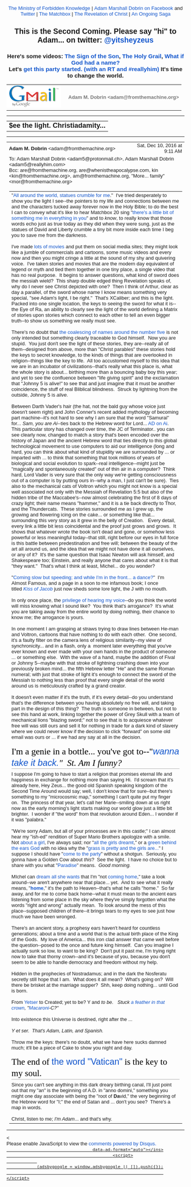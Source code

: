 <!DOCTYPE html PUBLIC "-//W3C//DTD HTML 4.01//EN" "https://www.w3.org/TR/html4/strict.dtd">
<!-- saved from url=(0151)https://mail.google.com/mail/u/6/?ui=2&ik=9767b07e66&view=pt&q=1482290419472-0.9797164227977364&search=query&msg=158e913758e4aec9&siml=158e913758e4aec9 -->
<html lang="en" data-inboxsdk-session-id="1482291048982-0.6162087550614164" data-inboxsdk-master-claimed="true" data-inboxsdk-active-app-ids="[{&quot;appId&quot;:&quot;sdk_wordzen_7bc143d54d&quot;}]" data-inboxsdk-app-logger-master-chosen="true" data-map-id="2ed6d5dcb9c44f4e" data-inboxsdk-last-event="1482291051157"><head data-inboxsdk-script-injected="true"><meta http-equiv="Content-Type" content="text/html; charset=UTF-8"><style type="text/css">
body,td,div,p,a,input {font-family: arial, sans-serif;}
</style><meta http-equiv="X-UA-Compatible" content="IE=edge"><title>Ministry of Forbidden Knowledge Mail - $ee the light. Christiadamity...</title><style type="text/css">
body, td {font-size:13px} a:link, a:active {color:#1155CC; text-decoration:none} a:hover {text-decoration:underline; cursor: pointer} a:visited{color:##6611CC} img{border:0px} pre { white-space: pre; white-space: -moz-pre-wrap; white-space: -o-pre-wrap; white-space: pre-wrap; word-wrap: break-word; max-width: 800px; overflow: auto;} .logo { left: -7px; position: relative; }
</style><style id="inboxsdk__shared_style">.inboxsdk__notransition {
  -webkit-transition: none !important;
  -moz-transition: none !important;
  -o-transition: none !important;
  -ms-transition: none !important;
  transition: none !important;
}

.inboxsdk__close_button {
  height: 24px;
  width: 24px;
  opacity: .7;
  position: relative;
  background: none;
  border: none;
  padding: 0;
  box-sizing: content-box;
  outline: none;
  cursor: pointer;
}
.inboxsdk__close_button:focus, .inboxsdk__close_button:hover {
  opacity: 1;
}
.inboxsdk__close_button:focus::before {
  background-color: rgba(0,0,0,.12);
}
.inboxsdk__close_button::before {
  border-radius: 50%;
  position: absolute;
  top: -4px;
  bottom: -4px;
  left: -4px;
  right: -4px;
  padding: 4px;
  content: ' ';
}
.inboxsdk__close_button::after {
  content: ' ';
  background: url(https://www.gstatic.com/images/icons/material/system/1x/close_black_24dp.png);
  position: absolute;
  height: 24px;
  width: 24px;
  top: 0;
  left: 0;
}

.aFDFHJEHFBGBEHFF {
  display: none;
}

/* drawer */

.inboxsdk__drawer_view_container {
  visibility: visible;
  direction: initial;
  position: fixed;
  height: 100vh;
  width: 100vw;
  bottom: 0;
  left: 0;
  z-index: 51;
  pointer-events: none;
}
.inboxsdk__drawer_view {
  position: absolute;
  pointer-events: auto;
  top: 0;
  bottom: 0;
  right: 0;
  width: 452px;
  font: normal normal normal normal 13px / normal "Helvetica Neue", Helvetica, Arial, sans-serif;
  display: -webkit-flex;
  display: flex;
  -webkit-flex-direction: column;
  flex-direction: column;
  background-color: #fff;
  outline: none;
  box-shadow: 0 0 8px rgba(0,0,0,.18), 0 8px 16px rgba(0,0,0,.36);
  -webkit-transform: translateX(100%);
  transform: translateX(100%);
  transition: transform 150ms cubic-bezier(.4,0,.2,1);
}

.inboxsdk__drawer_view.inboxsdk__active {
  -webkit-transform: none;
  transform: none;
}
.inboxsdk__drawer_title_bar {
  background-color: #f5f5f5;
  border-bottom: 1px solid #e0e0e0;
  padding: 16px 20px;
  white-space: nowrap;
  display: -webkit-flex;
  display: flex;
  flex: 0 0 auto;
  -webkit-flex: 0 0 auto;
}
.inboxsdk__drawer_title_bar .inboxsdk__close_button {
  margin-right: 20px;
  -webkit-flex-shrink: 0;
  flex-shrink: 0;
}
.inboxsdk__drawer_title {
  overflow: hidden;
  text-overflow: ellipsis;
  white-space: nowrap;
  font: normal normal normal normal 20px / 24px "Helvetica Neue", Helvetica, Arial, sans-serif;
}

/* backdrop */

.inboxsdk__inbox_backdrop {
  visibility: visible;
  position: fixed;
  height: 100vh;
  width: 100vw;
  bottom: 0;
  left: 0;
  z-index: 50;
  background-color: transparent;
  transition: background-color 150ms cubic-bezier(0.4, 0, 1, 1);
}
.inboxsdk__inbox_backdrop.inboxsdk__active {
  background-color: rgba(10,10,10,.6);
  transition: background-color 70ms cubic-bezier(0,0,.2,1);
}

.inboxsdk__inbox_backdrop ~ .inboxsdk__inbox_backdrop {
  opacity: 0.6;
}

/* sidebar */

.CCfcEADbeBaaEbJH {
  display: -webkit-flex;
  display: flex;
  -webkit-flex-direction: column;
  flex-direction: column;
}

.EDHdJfbCIBdAaCBD > .inboxsdk__close_button {
  position: absolute;
  bottom: 10px;
  right: 20px;
}

.GHcBAIDfaHEHIaDF {
  width: 216px;
}

.HFDAIJaBbbcFGDCe {
  overflow: hidden;
  font: 12px Arial, sans-serif;
  max-height: 100%;
  box-sizing: border-box;
}

.JFdJHdHCDGafdCac {
  white-space: nowrap;
  display: -webkit-flex;
  display: flex;
  -moz-user-select: none;
  -webkit-user-select: none;
  user-select: none;
  cursor: default;
}

.HFDAIJaBbbcFGDCe.BcaCHCEFCcIfCbGB .JFdJHdHCDGafdCac:hover,
.HFDAIJaBbbcFGDCe.baHcFAAIDJAaFFDF .JFdJHdHCDGafdCac {
  background: rgba(0,0,0,.03);
}

.fdaDaEHAGCbBeBIA {
  min-width: 0;
  overflow: hidden;
  text-overflow: ellipsis;
}

.HFDAIJaBbbcFGDCe.BcaCHCEFCcIfCbGB .fdaDaEHAGCbBeBIA {
  cursor: move;
}

.FdbJGdJdBCFJIFBa {
  padding-left: 20px;
  vertical-align: middle;
  font: 13px / 40px "Helvetica Neue", Helvetica, Arial, sans-serif;
  color: #303030;
}

.EDHdJfbCIBdAaCBD.HAJfaBAdbbCDDfCE .JFdJHdHCDGafdCac {
  display: none;
}

.AIDfEDGAdBHDdedF {
  display: inline-block;
  vertical-align: middle;
  margin-left: 10px;
  box-sizing: border-box;
  background-size: contain;
}

.AIDfEDGAdBHDdedF,
.AIDfEDGAdBHDdedF > img {
  width: 20px;
  height: 20px;
}

.eaGDbCfEfeDaABFc {
  -webkit-flex: 1;
  flex: 1;
  text-align: right;
  visibility: hidden;
}

.HFDAIJaBbbcFGDCe.BcaCHCEFCcIfCbGB .eaGDbCfEfeDaABFc {
  visibility: visible;
  cursor: pointer;
}

.FcGBFDDCEFGaacdb {
  margin-top: 12px;
  margin-right: 4px;
  background: url(https://www.streak.com/build/images/arrowDown.png) center / 20px no-repeat;
  border: none;
  width: 14px;
  height: 14px;
  -webkit-transform: rotate(-90deg);
  transform: rotate(-90deg);
  transition: -webkit-transform .15s, transform .15s;
  outline: none;
  opacity: .6;
  cursor: pointer;
}

.JFdJHdHCDGafdCac:hover .FcGBFDDCEFGaacdb,
.HFDAIJaBbbcFGDCe.baHcFAAIDJAaFFDF .JFdJHdHCDGafdCac .FcGBFDDCEFGaacdb {
  opacity: .9;
}

.HFDAIJaBbbcFGDCe.JBdcHEICAdfHfDEH .FcGBFDDCEFGaacdb {
  -webkit-transform: rotate(0);
  transform: rotate(0);
}

.EceeDHcJcDHaAFaA {
  border-bottom: 1px solid #ddd;
  margin-bottom: 15px;
}

/* end sidebar */
</style><style id="inboxsdk__style">/* suggestions */

.inboxsdk__suggestions_separator_before {
  padding-bottom: 2px !important;
}

.inboxsdk__suggestions_separator_after {
  border-top: 1px solid #e5e5e5;
  padding-top: 2px !important;
}

/* buttons */

div.T-I.inboxsdk__button {
  -webkit-user-select: none;
  min-width: 27px;
}

.inboxsdk__no_bg {
  background: none;
}

.inboxsdk__button.inboxsdk__button_disabled {
  opacity: 0.55;
}

  .inboxsdk__button_icon + .inboxsdk__button_text {
    margin-left: 5px;
  }

.inboxsdk__button_icon {
  display: inline-block;
}

.inboxsdk__button_iconImg {
  height: 16px;
  width: 16px;
  vertical-align: middle;
  margin-top: -2px;
  user-drag: none;
  -moz-user-select: none;
  -webkit-user-drag: none;
}

.inboxsdk__button_green_inactive {
  -webkit-box-shadow: 0 1px 0 rgba(0,0,0,.05);
  box-shadow: 0 1px 0 rgba(0,0,0,.05);
  background-color: #53a93f;
  background-image: -webkit-linear-gradient(top,transparent,transparent);
  background-image: linear-gradient(top,transparent,transparent);
  border: 1px solid transparent;
  color: #fff;
  text-shadow: none;
}

.inboxsdk__button_green_hover {
  -webkit-box-shadow: inset 0 -1px 0 #4c8534;
  box-shadow: inset 0 -1px 0 #4c8534;
  background-color: #65b045;
  background-image: -webkit-linear-gradient(top,transparent,transparent);
  background-image: linear-gradient(top,transparent,transparent);
  border: 1px solid transparent;
  border-bottom: 1px solid #4c8534;
  text-shadow: none;
}

.inboxsdk__button_green_active {
  -webkit-box-shadow: inset 0 1px 0 #2f6124;
  box-shadow: inset 0 1px 0 #2f6124;
  background: #3e802f;
  border: 1px solid transparent;
  border-top: 1px solid #2f6124;
  color: #fff;
  text-shadow: none;
}

.J-M.inboxsdk__menu {
  min-width: 1em;
  min-height: 1em;
  padding: 0px;
  overflow: visible;
  max-height: none;
}

.f4.J-N-JX.inboxsdk__message_more_icon {
  margin-top: -1px;
  width: 16px;
  height: 16px;
}

/* end */

/* compose buttons */

.T-I.inboxsdk__button.inboxsdk__compose_sendButton {
  min-width: 0px;
  margin-right: 0px;
  margin-left: 0px;
  padding:0px;
}

.inboxsdk__compose_actionToolbar {
  padding: 0px 0px 0px 5px;
  white-space: nowrap;
}

.inboxsdk__compose_actionToolbar div.inboxsdk__button {
  min-width: 27px;
  height: 27px;
}

.inboxsdk__compose_actionToolbar .inboxsdk__button_icon {
  height: 17px;
  width: 17px;
  display: inline-block;
  vertical-align: middle;
  position: relative;
  margin-top: 2px;
}

.inboxsdk__compose_actionToolbar .inboxsdk__button_iconImg {
  vertical-align: top;
  height: 17px;
  width: 17px;
  display: inline-block;
  margin-top: -1px;
}

.inboxsdk__compose_actionToolbar .inboxsdk__button > div {
    opacity: 0.55;
}

.inboxsdk__compose_actionToolbar .inboxsdk__button:focus {
  border: 1px solid #4d90fe;
  outline: none;
}


  .inboxsdk__compose_actionToolbar .inboxsdk__button.inboxsdk__button_hover > div, .inboxsdk__compose_actionToolbar .inboxsdk__button:focus > div {
    opacity: 1
  }


.inboxsdk__compose_groupedActionToolbar {
  position: absolute;
  bottom: 44px;
  background: #f5f5f5;
  margin: 3px;
  box-shadow: 0 2px 2px -1px rgba(0,0,0,0.1);
  border: 1px solid #cfcfcf;
  padding: 1px !important;
  z-index: 10;
  left: 0px;
}

.inboxsdk__compose_groupedActionToolbar div.inboxsdk__button {
  z-index: 1;
}

.inboxsdk__compose_groupedActionToolbar_arrow {
  position: absolute;
  background: url('https://ssl.gstatic.com/ui/v1/icons/mail/down_pointer.png') no-repeat;
  width: 17px;
  height: 18px;
  bottom: -16px;
  margin-left: 4px;
}

/* end */

/* appid warning */

.inboxsdk__appid_warning {
  margin: 0;
  padding: 9px;
  color: #4b4b4b;
  height: 32px;
  background: #ff6c6c;
  font-size: 10pt;
}

.inboxsdk__appid_warning_main {
  display: inline-block;
  vertical-align: middle;
}

.inboxsdk__appid_warning .topline {
  font-weight: bold;
  font-size: 11pt;
}

a.inboxsdk__appid_register {
  color: white;
  display: inline-block;
  background: #1989ff;
  border-radius: 3px;
  text-decoration: none;
  box-shadow: 0 0 5px rgba(0,0,0,0.3);
  padding: 7px;
  font-size: 10pt;
  vertical-align: middle;
  margin-left: 1em;
}

input.inboxsdk__x_close_button {
  background-color: transparent;
  background-image: url(https://www.streak.com/build/images/circle_border_x.png);
  background-size: cover;
  background-repeat: no-repeat;
  background-position: center center;
  height: 20px;
  width: 20px;
  border: none;
  display: inline-block;
  vertical-align: middle;
  cursor: pointer;

  float: right;
  margin: 5px;
}

/* thread rows */

.inboxsdk__gmail_label.inboxsdk__label_has_icon .au {
  display: inline-block;
  margin-left: 14px;
}

.inboxsdk__thread_row_label .inboxsdk__button_icon,
.inboxsdk__thread_row_label .inboxsdk__button_iconImg {
  height: 11px;
  width: 11px;
}

.inboxsdk__thread_row_label .inboxsdk__button_icon {
  display: inline-block;
  margin-top: 2px;
  margin-left: 4px;
  position: absolute;
}

.inboxsdk__thread_row_button {
  outline: 0;
  padding: 0 5px;
  position: relative;
  height: 15px;
  width: 15px;
  top: -2px;
}

.inboxsdk__gmail_action {
  float: right;
  position: relative;
  background-color: grey;
  border: 1px solid black;
  margin-left: 1em;
  cursor: default;
  padding: 0 6px;
  background-image: -webkit-linear-gradient(top,#e9e9e9,#e6e6e6);
  background-image: linear-gradient(top,#e9e9e9,#e6e6e6);
  border: 1px solid rgba(0,0,0,0.1);
  border-color: #ccc;
  color: #444;
  height: 17px;
  line-height: 17px;
  min-width: 56px;
  border-radius: 2px;
  font-size: 11px;
  font-weight: bold;
  text-align: center;
  white-space: nowrap;
  padding-right: 18px;
}

.inboxsdk__gmail_action:focus {
  border: 1px solid #4d90fe;
  outline: none;
}

.inboxsdk__gmail_action:active {
  box-shadow: inset 0 1px 2px rgba(0,0,0,.1);
}

.inboxsdk__gmail_action:hover {
  box-shadow: 0 1px 1px rgba(0,0,0,.05);
  background-color: #ededed;
  background-image: -webkit-linear-gradient(top,#ededed,#eaeaea);
  background-image: linear-gradient(top,#ededed,#eaeaea);
  border-color: #b8b8b8;
}

.inboxsdk__gmail_action::after {
  content: '';
  position: absolute;
  right: 5px;
  top: 5px;
  margin-left: 5px;
  background: no-repeat url(https://ssl.gstatic.com/mail/sprites/smartmail-561acb673be75c1d374881a95997fce4.png) -67px -100px;
  width: 7px;
  height: 7px;
  opacity: .55;
}

.inboxsdk__thread_row_custom_date {
  margin-left: 2px;
}

span.inboxsdk__thread_row_custom_date + span:not(.inboxsdk__thread_row_custom_date) {
  display: none;
}

span.inboxsdk__thread_row_custom_draft_label + div.yW {
  display: none;
}

.inboxsdk__thread_row_attachment_icon {
  margin-left: 3px;
  width: 16px;
  height: 16px;
}

.inboxsdk__thread_row_icon_wrapper {
  display: inline-block;
  width: 25px;
  margin-right: 3px;
}

.inboxsdk__thread_row_image_added .y6 .inboxsdk__thread_row_icon_wrapper ~ span[id] {
  margin-left: 3px;
}

  .inboxsdk__thread_row_icon_wrapper .inboxsdk__button_icon {
    position: absolute;
    top: 50%;
    height: 24px;
    overflow: hidden;
    width: 24px;
    margin-top: -12px;
  }

    .inboxsdk__thread_row_icon_wrapper .inboxsdk__button_iconImg {
      height: 24px;
      width: 24px;
      margin-top: 0px;
    }

  .inboxsdk__thread_row_image_added .a4W, .inboxsdk__thread_row_image_added .apA, .inboxsdk__thread_row_image_added .apx {
    position: relative;
  }


/* end thread rows */

td.gH div.gK span:first-child > img {
  margin-right: 3px;
}

td.gH div.gK span:first-child > img:last-child {
  margin-right: 6px;
}

.inboxsdk__message_attachment_icon {
  width: 21px;
  height: 21px;
  margin-top: -3px;
}

/* Work around issue where clicking "Remove formatting" in Compose causes this
 * element to become taller and shift the toolbar down. */
.gU .aWQ {
  max-height: 3px;
}

.aQw .inboxsdk__button_iconImg {
  margin-top: 2px;
}

.aZi .asa .inboxsdk__button_iconImg {
  display: inline-block;
  vertical-align: middle;
  margin-top: -3px;
}

/* Message view attachments toolbar */
.aZi .aZj .asa .inboxsdk__button_iconImg {
  margin: 0;
}

body .dw {
  /* Fixes issue where a tall compose window opened over a custom view could be
   * overlapped by Gmail's top bar. Also fixes issue where mole widgets are
   * only visible while a compose window is open.
   */
  z-index: 6 !important;
}

.inboxsdk__compose_outerSidebar_wrapper {
  position: absolute;
  left: -401px;
  top: 0px;
  background: white;
  width: 400px;
  bottom: 0px;
  border-left: 1px solid silver;
  box-shadow: -2px 0px 1px #E6E6E6;
  display: block;
}

.inboxsdk__outerSidebarActive .aSt .inboxsdk__compose_outerSidebar_wrapper {
  border-left: 0;
  box-shadow: none;
  left: -400px;
}

.inboxsdk__outerSidebarActive .aSs > div { width: 50% !important; margin-left: 30%; }

.inboxsdk__compose_outerSidebar_header {
  background: #404040;
  font-size: 80%;
  padding: 10px 10px 11px 10px;
  color: white;
  border-bottom: 1px solid #C4C4C4;
}

.inboxsdk__compose_outerSidebar_body {
  position: absolute;
  width: 100%;
  bottom: 43px;
  top: 36px;
  left: -1px;
  overflow: auto;
}

.inboxsdk__compose_outerSidebar_footer {
  position: absolute;
  bottom: 0px;
  width: 100%;
  border-top: 1px solid rgb(206, 206, 206);
  display: block;
}

.inboxsdk__compose_innerSidebarActive form, .inboxsdk__compose_innerSidebarActive .GQ {
  padding-right: 200px;
}

div.inboxsdk__compose_statusbar {
  margin: 0;
  border: 0;
  height: 40px;
}

.inboxsdk__compose_statusbarActive .aoI {
  height: auto !important;
}

/* compose size fixing */
.inboxsdk__compose .qz {
  max-height: inherit !important;
}

/* .dw means not fullscreen */
.dw .inboxsdk__compose_statusbarActive .aDj.aDi {
  position: static !important;
}

.inboxsdk__compose_statusbarActive .aDj > .aDh {
  height: auto;
}

.inboxsdk__recipient_row td.ok {
  height: 23px;
}

.inboxsdk__recipient_row td.az3 {
  padding: 0px 3px 3px 3px;
}

/* toolbar visibility */

[data-thread-toolbar=true] [data-rowlist-toolbar=true] {
  display: none;
}

[data-toolbar-expanded=true] [data-toolbar-expanded=false] {
  display: none;
}

[data-toolbar-expanded=false] [data-toolbar-expanded=true] {
  display: none;
}


[data-toolbar-icononly=true] .inboxsdk__button_text {
  display: none;
}

.inboxsdk__menuItem img, .inboxsdk__menuItem .inboxsdk__icon {
  height: 16px;
  width: 16px;
  margin-left: -20px;
  position: absolute;
  margin-top: -1px;
}

/* end */

/* modal */

.inboxsdk__modal_overlay {
  right: 0px;
  bottom: 0px;
}

.inboxsdk__modal_fullscreen {
  position: fixed;
  top: 0px;
  left: 0px;
  bottom: 0px;
  right: 0px;
  z-index: 501;
  display: flex;
  display: -webkit-flex;
  justify-content: center;
  -webkit-justify-content: center;
  align-items: center;
  -webkit-align-items: center;
  padding: 110px 50px 50px 50px;
}

.inboxsdk__modal_content {
    margin-top: 30px; margin-bottom: 30px;
}

.inboxsdk__modal_fullscreen.inboxsdk__modal_content_no_buttons .inboxsdk__modal_content {
  margin-bottom: 0px;
}

.inboxsdk__modal_close {
  outline: none;
  cursor: pointer;
}


.inboxsdk__modal_fullscreen .inboxsdk__modal_container {
  position: relative;
  margin-top: -60px;
  width: auto;
  overflow: hidden;
}

  .inboxsdk__modal_fullscreen.inboxsdk__modal_hideTop .inboxsdk__modal_close {
    display: none;
  }

  .inboxsdk__modal_fullscreen.inboxsdk__modal_hideTop .inboxsdk__modal_container {
    padding-top: 0px;
  }

  .inboxsdk__modal_fullscreen.inboxsdk__modal_hideTop .inboxsdk__modal_content {
    margin-top: 0px;
  }

  .inboxsdk__modal_fullscreen.inboxsdk__modal_hideTop .Kj-JD-K7 {
    margin: 0px;
  }

  .inboxsdk__modal_fullscreen.inboxsdk__modal_hideSides .inboxsdk__modal_container {
    padding-left: 0px;
    padding-right: 0px
  }

  .inboxsdk__modal_fullscreen.inboxsdk__modal_hideBottom .inboxsdk__modal_content {
    margin-bottom: 0px;
  }

  .inboxsdk__modal_fullscreen.inboxsdk__modal_hideBottom .inboxsdk__modal_container {
    padding-bottom: 0px;
  }

/* end modal */

/* mole */

/* Fix issue where Compose toolbar can become disconnected when moles or
 * drawers are in use */
.inboxsdk__drawers_in_use .aDi,
.inboxsdk__moles_in_use .aDi {
  left: auto !important;
}

/* Make it so the compose/mole layer doesn't wrap, so we don't have to do a lot
 * of fancy logic to hide moles ourselves when things get too crowded. */
.inboxsdk__moles_in_use .nH > .nH > .no {
  white-space: nowrap;
}
.inboxsdk__moles_in_use .nH > .nH > .no > * {
  white-space: initial;
}
.inboxsdk__moles_in_use .nH > .nH > .no > .nn {
  display: inline-block;
  float: none;
}

.inboxsdk__mole_view {
  position: relative;
  max-width: 564px;
  height: 100vh;
  vertical-align: top;
  display: inline-flex;
  display: -webkit-inline-flex;
  align-items: flex-end;
  -webkit-align-items: flex-end;
}

.inboxsdk__mole_view_inner {
  visibility: visible;
  box-sizing: border-box;
  margin-right: 5px;
  box-shadow: rgba(0,0,0,0.2) 0 2px 6px;
  min-width: 260px;
  min-height: 36px;
}

.inboxsdk__mole_view_titlebar {
  position: absolute;
  left: 0;
  right: 5px;
  color: white;
  font-size: 12.8px;
  background: #404040;
  box-sizing: border-box;
  height: 36px;
  padding-top: 7px;
  padding-left: 11px;
  cursor: pointer;
}

.inboxsdk__mole_view_titlebar h2 {
  font-size: inherit;
  font-weight: inherit;
  margin: 4px 0 0 0;
  white-space: nowrap;
  overflow: hidden;
  text-overflow: ellipsis;
}

.inboxsdk__mole_title_buttons {
  white-space: nowrap;
  float: right;
  padding-right: 5px;
  margin-top: -3px;
}

.inboxsdk__mole_title_buttons > img {
  height: 24px;
  width: 24px;
  position: relative;
  top: 2px;
  opacity: 0.6;
}

.inboxsdk__mole_title_buttons > img:hover {
  opacity: 1;
  background-color: #737373;
}

.inboxsdk__mole_view.inboxsdk__minimized .inboxsdk__mole_view_content,
.inboxsdk__mole_view.inboxsdk__minimized.inboxsdk__mole_use_minimize_title h2.inboxsdk__mole_default,
.inboxsdk__mole_view:not(.inboxsdk__minimized) h2.inboxsdk__mole_minimized,
.inboxsdk__mole_view:not(.inboxsdk__mole_use_minimize_title) h2.inboxsdk__mole_minimized,
.inboxsdk__mole_view.inboxsdk__minimized .Hl,
.inboxsdk__mole_view:not(.inboxsdk__minimized) .Hk {
  display: none;
}

.inboxsdk__mole_view_content {
  margin-top: 36px;
  border: 1px solid #cfcfcf;
  background: white;
  min-width: 260px;
  min-height: 20px;
  max-height: 80vh;
}

.inboxsdk__mole_view_chromeless .inboxsdk__mole_view_inner {
  min-width: 0px;
}

.inboxsdk__mole_view_chromeless .inboxsdk__mole_view_content {
  margin-top: 0px;
  min-width: 0px;
}

/* end mole */


/* tabs */

.inboxsdk__tab {
  width: 30px;
}

.inboxsdk__tab.HAJfaBAdbbCDDfCE:first-child:last-child {
  display: none;
}

.inboxsdk__tab.inboxsdk__tab_selected {
  width: auto;
}

table.aKk .inboxsdk__contentTabContainer .inboxsdk__tab .aAy[role=tab] {
  height: 28px;
}

.inboxsdk__tab_icon {
  width: 30px;
  height: 25px;
  background-position-x: 5px;
  background-position-y: 3px;
  background-size: 16px;
  bacgkround-repeat: no-repeat;
}

.inboxsdk__tab_icon img {
  height: 16px;
  width: 16px;
  margin-left: 5px;
  margin-top: 3px;
}

.inboxsdk__tab .aKx {
  top: 4px;
}

.inboxsdk__sidebar div[role=complementary] {
  position: static !important;
}

/* Fix issue where sidebar causes threadview to be taller than it should */
.inboxsdk__sidebar > div.y4,
.ceJeAIAIGCFHCJEJ > div.y4 {
  display: none;
}

table.aKk .inboxsdk__contentTabContainer .inboxsdk__tab:first-child .aAy[role=tab] {
  border-left-width: 1px;
}

/* end tabs */

/* old sidebar */

.inboxsdk__sidebar .inboxsdk__contentPanelContainer {
  font: 12px Arial, sans-serif;
  max-width: 220px;
}

.inboxsdk__contentPanelContainer_contentContainer {
  overflow: hidden;
  margin-bottom: 10px;
  border-bottom: 1px solid #D8D8D8;
}


/* end old sidebar */


/* sidebar */

.ceJeAIAIGCFHCJEJ div[role=complementary] {
  position: static !important;
  width: 216px !important;
}

.ceJeAIAIGCFHCJEJ {
  /* Necessary to prevent z-indexes on sidebar items from causing them to show
  above stuff outside of the sidebar. */
  will-change: position;
}

.EDHdJfbCIBdAaCBD {
  position: relative;
}

.HFDAIJaBbbcFGDCe {
  background: #ffffff;
}

.GHcBAIDfaHEHIaDF {
  padding: 4px 0 12px;
}

.EDHdJfbCIBdAaCBD.HAJfaBAdbbCDDfCE .GHcBAIDfaHEHIaDF {
  padding-top: 0;
}

/* end sidebar */

/* custom content */

.inboxsdk__custom_view_element {
  overflow: auto;
}

/* end custom content */


/* nav menu */


.inboxsdk__hide_native_marker .ain:not(.inboxsdk__navItem) {
  border-left-color: transparent;
}
.inboxsdk__hide_native_marker .ain:not(.inboxsdk__navItem) .nZ .aio * {
  color: inherit !important;
}
.inboxsdk__hide_native_marker .ain:not(.inboxsdk__navItem) .nU:not(.n1) .n0 {
  font-weight: normal;
}

.inboxsdk__navItem_hover .aj0, .inboxsdk__navItem_hover .p8 {
  visibility: visible;
}

.inboxsdk__navItem_link {
  position: absolute;
  top: 0px;
  right: -4px;
}

[dir=rtl] .inboxsdk__navItem_link {
  left: -4px;
  right: initial;
}

.inboxsdk__navItem_container .aio .inboxsdk__button {
  position: absolute;
  top: 0px;
  right: -30px;
}

.inboxsdk__navItem_marker {
  position: absolute;
  left: 0px;
  padding-bottom: 2px;
}

.ain .inboxsdk__navItem_container {
  margin-left: -18px;
}

.inboxsdk__navItem_container {
  margin-left: -14px;
}

.inboxsdk__expando {
  z-index: 1;
}

.aip .CK {
  color: #15c;
}

.aip .CK:hover {
  text-decoration: underline;
}

.inboxsdk__navItem_container .aio.aip {
  white-space: nowrap;
}

/* end nav menu */



/* search results section */

.inboxsdk__custom_sections {
  margin-bottom: 15px;
}

.inboxsdk__custom_sections.Wc {
  padding: 0px;
  margin-bottom: 0px;
}

.inboxsdk__resultsSection {
  padding-top: 20px;
}

  .inboxsdk__custom_sections.Wc .inboxsdk__resultsSection {
    padding-top: 0px;
  }

.inboxsdk__custom_sections .Wg {
  padding-top: 0px;
}

  .inboxsdk__custom_sections.Wc .Wg {
    border-bottom: 0;
    padding: 0px;
  }

.inboxsdk__results_collapsedContainer > div {
  display: inline;
}

.inboxsdk__resultsSection.inboxsdk__resultsSection_collapsed {
  display: inline-block;
  margin-right: 20px;
}

  .Wc .inboxsdk__resultsSection.inboxsdk__resultsSection_collapsed {
    margin-right: 0px;
  }

.inboxsdk__resultsSection_collapsed .Cr {
  display: none;
}

.inboxsdk__resultsSection_title {
  white-space: nowrap;
  cursor: pointer;
  display: inline-block;
}

  .Wc .inboxsdk__resultsSection_title {
    padding: 3px 0 3px 8px;
  }

.inboxsdk__resultsSection_title_subtitle {
  opacity: 0.5;
  margin-left: 5px;
}

  .Wc .inboxsdk__resultsSection_title_subtitle {
    font-size: 80%;
  }

.inboxsdk__resultsSection_title .Wp {
  float: left;
  height: 10px;
  width: 20px;
  margin-top: 3px;
}

.inboxsdk__resultsSection_title h3 {
  margin-bottom: 10px;
  margin-top: 20px;
  display: inline;
  float: none;
}

.inboxsdk__resultsSection_header_summaryText.Wm:last-child .amH {
  padding-right: 0px;
  margin-right: 0px;
}

  .inboxsdk__custom_sections.Wc .inboxsdk__resultsSection_header_summaryText:last-child {
    margin-right: 11px;
  }

.inboxsdk__custom_sections.Wc .J-JN-M-I {
  margin-right: 13px;
}

.inboxsdk__resultsSection_header_summaryText.Wm + .aAE {
  margin-left: 3px;
}

.inboxsdk__resultsSection .TB.TC {
  text-align: center;
}

.inboxsdk__resultsSection .inboxsdk__resultsSection_loading {
  font-style: italic;
}

.inboxsdk__resultsSection .inboxsdk__resultsSection_result_icon {
  height: 15px;
  width: 15px;
  margin-left: 9px;
}

.inboxsdk__resultsSection .xX {
  width: 20ex;
}

.inboxsdk__resultsSection_result_title span {
  text-overflow: ellipsis;
  display: block;
  overflow: hidden;
}

.inboxsdk__resultsSection tr .xW > span {
  overflow: hidden;
  display: block;
  text-overflow: ellipsis;
}

.inboxsdk__resultsSection .V3 {
  overflow: hidden;
  white-space: nowrap;
}

.inboxsdk__resultsSection .at {
  position: relative;
}

.inboxsdk__resultsSection .at > * {
  display: inline-block;
}

.inboxsdk__resultsSection_label_icon {
  height: 11px;
  width: 11px;
  position: absolute;
  margin-left: 4px;
  margin-top: 1px;
}

.inboxsdk__resultsSection .av, .inboxsdk__thread_row_label .av {
  max-width: 90px;
  overflow: hidden;
  text-overflow: ellipsis;
}

.inboxsdk__resultsSection_label_icon + .av, .inboxsdk__thread_row_label .inboxsdk__button_icon + .av {
  margin-left: 16px;
}

.Wc .inboxsdk__resultsSection_footer {
  padding: 3px 3px 3px 8px;
}

/* end search results section */


/* tooltip */

/* gmail styles */

.inboxsdk__tooltip .T-P {
  -webkit-box-shadow: 0 1px 3px rgba(0,0,0,.2);
  box-shadow: 0 1px 3px rgba(0,0,0,.2);
  background-color: #fff;
  border: 1px solid;
  border-color: #bbb #bbb #a8a8a8;
  padding: 16px;
  position: absolute;
  z-index: 1201!important;
}

  .inboxsdk__tooltip.inboxdk__tooltip_content .T-P {
    padding: 0px;
  }

.inboxsdk__tooltip .aRM {
  outline: none;
  padding: 13px 10px 16px;
  text-align: center;
}

  .inboxdk__tooltip_content.inboxsdk__tooltip .aRM {
    padding: 0px;
  }

.inboxsdk__tooltip .aRR {
  color: #333;
  font-size: 18px;
  margin-top: 13px;
}

.inboxsdk__tooltip .aRQ {
  color: #777;
  font-size: 13px;
  margin: 3px 0 14px 0;
}




/* end gmail styles */

.inboxsdk__tooltip {
  position: fixed;
  z-index: 1300;
  transition: left 200ms ease, top 200ms ease;
}

.inboxsdk__tooltip .T-P {
  position: relative;
  width: auto;
  max-width: 500px;
}

.inboxsdk__tooltip .inboxsdk__tooltip_arrow {
  position: fixed;
  z-index: 1400;
  margin-top: -1px;
  transition: left 200ms ease, top 200ms ease;
}

.inboxsdk__tooltip .inboxsdk__tooltip_close {
  -webkit-user-select: none;
}

.inboxsdk__tooltip .inboxsdk__button {
  margin-right: 0px;
}

.inboxsdk__tooltip .inboxsdk__tooltip_image {
  max-height: 300px;
  max-width: 500px;
  overflow: hidden;
  height: auto;
}

.inboxsdk__tooltip .inboxsdk__tooltip_image > img {
  max-height: 300px;
  max-width: 500px;
}

/* end tooltip */


/* attachment card */

.inboxsdk__attachmentCard img.aQG.aYB {
  max-width: 178px;
  min-width: 178px;
  min-height: 118px;
}

.inboxsdk__attachmentCard img.aZG.aYw {
  background: none;
}

/* add some margins between cards so 4+ cards don't hit each other */

.aQw > .T-I.J-J5-Ji.L3 {
  margin-top: 5px;
}

/* end attachment card */


/* keyboard shortcut help */

table.cf.wd.inboxsdk__shortcutHelp_table {
  margin-bottom: 15px;
}

.inboxsdk__shortcutHelp_table td.Dn {
  display: inline-block;
  width: 50%;
}

.inboxsdk__shortcutHelp_table table.cf {
  display: block;
}

.inboxsdk__shortcutHelp_table tbody tbody {
  display: block;
}

.inboxsdk__shortcutHelp_table tbody tbody tr {
  display: block;
  white-space: nowrap;
}

.inboxsdk__shortcutHelp_table td.wg.Dn {
  display: inline-block;
  width: 45%;
}

.inboxsdk__shortcutHelp_table span.wb {
  margin-left: 3px;
}

.inboxsdk__shortcutHelp_table td.we.Dn {
  width: 60%;
  white-space: normal;
}

.inboxsdk__shortcutHelp_title img.inboxsdk__icon {
  height: 21px;
  width: 21px;
  vertical-align: middle;
  margin-right: 10px;
  border-radius: 4px;
}

/* end keyboard shortcut help */


/* search suggestions */

.asor.inboxsdk__custom_suggestion {
  display: flex;
  display: -webkit-flex;
  justify-content: center;
  -webkit-justify-content: center;
  align-items: center;
  -webkit-align-items: center;
}

.inboxsdk__custom_suggestion img {
  max-width: 32px;
  max-height: 32px;
  margin-left: -11px;
}

/* end send suggestions */


/* app toolbar */

.inboxsdk__appButton {
  margin-right: -15px;
}

  .inboxsdk__appButton:first-child {
    margin-left: -45px;
  }

  .inboxsdk__appButton + .inboxsdk__appButton {
    margin-left: 35px;
  }

  .inboxsdk__appButton.inboxsdk__appButton_noGPlus {
    margin-right: 0px;
  }

.inboxsdk__appButton .inboxsdk__button_icon {
  margin-right: 5px;
  position: relative;
}

.inboxsdk__appButton a {
  color: #404040;
  text-decoration: none;
  line-height: 24px;
}

.inboxsdk__appButton.inboxsdk__appButton_noGPlus a {
  line-height: 30px;
}

.inboxsdk__appButton a:hover {
  text-decoration: underline;
  color: #000;
}

.inboxsdk__gmail_dark_theme .inboxsdk__appButton a {
  color: #eee;
}
.inboxsdk__gmail_dark_theme .inboxsdk__appButton a:hover {
  color: #fff;
}

.inboxsdk__appButton_tooltip {
  outline: none;
  transition: none;
  -webkit-animation: gb__a .2s;
}

.inboxsdk__appButton_tooltip .inboxsdk__tooltip_close {
  display: none;
}

.inboxsdk__tooltip.inboxsdk__appButton_tooltip .T-P {
  padding: 0px;
}

.inboxsdk__tooltip.inboxsdk__appButton_tooltip .aRM {
  padding: 0px;
  white-space: initial;
  text-align: center;
  font: normal normal normal normal 16px / normal arial, sans-serif;
}

.inboxsdk__tooltip.inboxsdk__appButton_tooltip .inboxsdk__tooltip_arrow {
  transform-origin: top;
  transform: rotateZ(180deg);
  margin-top: 9px;
}

/* end app toolbar */
</style>	<SCRIPT>
  (function(i,s,o,g,r,a,m){i['GoogleAnalyticsObject']=r;i[r]=i[r]||function(){
  (i[r].q=i[r].q||[]).push(arguments)},i[r].l=1*new Date();a=s.createElement(o),
  m=s.getElementsByTagName(o)[0];a.async=1;a.src=g;m.parentNode.insertBefore(a,m)
  })(window,document,'script','https://www.google-analytics.com/analytics.js','ga');

  ga('create', 'UA-74743044-2', 'auto');
  ga('send', 'pageview');

</SCRIPT></head>

  <body style="width: 100%; margin: 0 auto; text-align: left; font-family: Arial;">



<center>
<script type="text/javascript">
    google_ad_client = "ca-pub-9608809622006883";
    google_ad_slot = "4355365452";
    google_ad_width = 728;
    google_ad_height = 90;
</script>
<!-- leaderboard -->
<script type="text/javascript"
src="//pagead2.googlesyndication.com/pagead/show_ads.js">
</script>
<br/>
<a href="http://fb.me/MinistryOfForbiddenKnowledge">The Ministry of Forbidden Knowledge</a> | 
<a href="http://fb.me/admdbrn">Adam Marshall Dobrin on Facebook</a> and <a href="http://bit.ly/29qRC6P">Twitter</a> |
<a href="http://matchbox.lamc.la">The Matchbox</a> | 
<a href="http://lamc.la">The Revelation of Christ</a> | 
<a href="http://medium.com/@adam5/publications">An Ongoing Saga</a>
<br/>
</center>
<center><h2>
This is the Second Coming.  Please say "<b>hi</b>" to Adam... on twitter: <a href="http://twitter.com/yitsheyzeus" target=_new>@yitsheyzeus</a>
</h2><h3>
Here's some videos: <a href="http://sign.lamc.la" target=_new>The Sign of the Son</a>, <a href="http://vimeo.com/yitsheyzeus/genesis" target=_new>The Holy Grail</a>, <a href="https://www.youtube.com/watch?v=Fr_CHOxSyc8" target=_new>What if God had a name?</a>
</br>Let's <a href="http://flint.lamc.la">get this party started. (with an RT and #reallyhim)</a>  It's time to change the world.</h3>
</center>

<div class="bodycontainer"><table width="100%" cellpadding="0" cellspacing="0" border="0"><tbody><tr height="14px"><td width="143"><img src="./CHRISTIADAMITY_files/logo.gif" width="143" height="59" alt="Ministry of Forbidden Knowledge Mail" class="logo"></td><td align="right"><font size="-1" color="#777"><b>Adam M. Dobrin &lt;adam@fromthemachine.org&gt;</b></font></td></tr></tbody></table><hr><div class="maincontent"><table width="100%" cellpadding="0" cellspacing="0" border="0"><tbody><tr><td><font size="+1"><b>$ee the light. Christiadamity...</b></font><br></td></tr></tbody></table><hr><table width="100%" cellpadding="0" cellspacing="0" border="0" class="message"><tbody><tr><td><font size="-1"><b>Adam M. Dobrin </b>&lt;adam@fromthemachine.org&gt;</font></td><td align="right"><font size="-1">Sat, Dec 10, 2016 at 9:11 AM</font></td></tr><tr><td colspan="2"><font size="-1" class="recipient"><div>To: Adam Marshall Dobrin &lt;adam5@protonmail.ch&gt;, Adam Marshall Dobrin &lt;adam5@reallyhim.com&gt;</div><div>Bcc: are@fromthemachine.org, are@whenistheapocalypse.com, kin &lt;kin@fromthemachine.org&gt;, am@fromthemachine.org, "More... family" &lt;mor@fromthemachine.org&gt;</div></font></td></tr><tr><td colspan="2"><table width="100%" cellpadding="12" cellspacing="0" border="0"><tbody><tr><td><div style="overflow: hidden;"><font size="-1"><div dir="ltr"><div>"<a href="https://www.youtube.com/watch?v=zUtnwcv-quE" target="_blank" data-saferedirecturl="https://www.google.com/url?hl=en&amp;q=https://www.youtube.com/watch?v%3DzUtnwcv-quE&amp;source=gmail&amp;ust=1482377448463000&amp;usg=AFQjCNG6TTeMQ8gpJbTO_HkzttuPt8PFOA">All around the world, statues crumble for me</a>." &nbsp;I've tried desperately to show you the light I see--the pointers to my life and connections between me and the characters tucked away forever now in the Holy Bible; to do the best I can to convey what it's like to hear Matchbox 20 sing "<a href="https://www.youtube.com/watch?v=clKAdQnwJ7A" target="_blank" data-saferedirecturl="https://www.google.com/url?hl=en&amp;q=https://www.youtube.com/watch?v%3DclKAdQnwJ7A&amp;source=gmail&amp;ust=1482377448463000&amp;usg=AFQjCNHcfysJCy42rai_TtbhJxOaI9pFjg">there's a little bit of something me in everything in you</a>" and to <i>know</i>, to really know that those words echo just as true today as they did when they were sung, just as the statues of David and Liberty crumble a tiny bit more inside each time I beg you to save me from the darkness.</div><div><br></div>I've made <a href="https://www.youtube.com/channel/UC4RVVTQNHxbUlDgeWj_45Tw/videos" target="_blank" data-saferedirecturl="https://www.google.com/url?hl=en&amp;q=https://www.youtube.com/channel/UC4RVVTQNHxbUlDgeWj_45Tw/videos&amp;source=gmail&amp;ust=1482377448463000&amp;usg=AFQjCNHnQoL5VHCeq94KBNiaV7-Ed_Eq5g">lots of movies</a> and put them on social media sites; they might look like a jumble of commercials and cartoons, some music videos and every now and then you might cringe a little at the sound of my shy and quivering voice.&nbsp; I've taken stories and movies that are the modern day equivalent of legend or myth and tied them together in one tiny place, a single video that has no real purpose.&nbsp; It begins to answer questions, what kind of sword does the messiah wield?&nbsp; This sharp double edged thing Revelation speaks of, why do I never see Christ depicted with one?&nbsp; Then I think of Arthur, clear as day a parallel, of the sword whose name I know means something very special, "see Adam's light, I be right." &nbsp;That's XCaliber; and this is the light.&nbsp; Packed into one single location, the keys to seeing the sword for what it is--the Eye of Ra, an ability to clearly see the light of the world defining a Matrix of stories upon stories which connect to each other to tell an even bigger truth--to show us something we really must see.<div><br></div><div>There's no doubt that <a href="https://www.youtube.com/watch?v=TO9OsSazQ0s" target="_blank" data-saferedirecturl="https://www.google.com/url?hl=en&amp;q=https://www.youtube.com/watch?v%3DTO9OsSazQ0s&amp;source=gmail&amp;ust=1482377448463000&amp;usg=AFQjCNFCYI_nUQKLVWPolTu-3Oevcnwgiw">the coalescing of names around the number five</a> is not only intended but something clearly traceable to God himself.&nbsp; Now you are stupid.&nbsp; You just don't see the light of these stories, they are--really all of them--designed from above, more than "Christ parables" these stories hold the keys to secret knowledge, to the kinds of things that are overlooked in religion--things like the key to life.&nbsp; All too accustomed myself to this idea that we are in an incubator of civilizations--that's really what this place is, what the whole story is about... birthing more than a bouncing baby boy this year; and yet to see the confluence between "life giving spirit" and the exclamation that "Johnny 5 is alive!" to see that and just imagine that it must be another coincidence, the stuff of real Bliblical blindness.&nbsp; Struck by lightning from the outside, Johnny 5 is<i> alive.</i></div><div><br></div><div>Between Darth Vader's hair (the hat, not the bald guy whose voice just doesn't seem right) and John Conner's recent added mythology of becoming part machine--it's not hard to see why I am sure that the word "Samurai" for... <i>Sam, you are Ai</i>--ties back to the Hebrew word for Lord... <a href="http://zelda.lamc.la/" target="_blank" data-saferedirecturl="https://www.google.com/url?hl=en&amp;q=http://zelda.lamc.la&amp;source=gmail&amp;ust=1482377448463000&amp;usg=AFQjCNFYLgz18MZ5ZVB7gOANfEtnhtpX9w">AD on Ai</a>.&nbsp; This particular story has changed over time, the JC of Terminator.. you can see clearly now, changed to match a story that's been encoded over the history of Japan and the ancient Hebrew word that ties directly to this global technological movement to use computers to aid our intelligence (long and hard, you can think about what kind of stupidity we are surrounded by ... or imparted with ... to think that something that took millions of years of biological and social evolution to spark--real intelligence--might just be "magically and spontaneously created" out of thin air in a computer?&nbsp; Think hard, Lord Vader is very sure that the only way we're getting consciousness out of a computer is by putting ours in--why a man, I just can't be sure).&nbsp; Ties also to the mechanical cats of Voltron which you might not know is a special well associated not only with the Messiah of Revelation 5:5 but also of the hidden tribe of the Maccabee's--now almost celebrating the first of 8 days of crazy light; their name means "hammer," and it is a tie back directly to Thor, and the Thundercats.&nbsp; These stories surrounded me as I grew up, the growing and flowering icing on the cake... or something like that... surrounding this very story as it grew in the belly of Creation. &nbsp; Every detail, every link a little bit less coincidental and the proof just grows and grows.&nbsp; It shows that whatever wrote the book isn't dead and gone, or somehow less powerful or less meaningful today--that still, right before our eyes in full force is this battle between predestination and free will; between the beauty of the art all around us, and the idea that we might not have done it all ourselves, or any of it?&nbsp; It's the same question that Isaac Newton will ask himself, and Shakespeare too; Einstein, and really anyone that cares about what it is that "they want." &nbsp;That's what I think at least, Michel... do you wonder?</div><div><br></div><div>"<a href="https://www.youtube.com/playlist?list=PLgYKDBgxsoMMzfaYwNB9CK4E3Hure3h1G" target="_blank" data-saferedirecturl="https://www.google.com/url?hl=en&amp;q=https://www.youtube.com/playlist?list%3DPLgYKDBgxsoMMzfaYwNB9CK4E3Hure3h1G&amp;source=gmail&amp;ust=1482377448463000&amp;usg=AFQjCNHt0Ntx6zfI9MELrnzbEPnf4-ymkw">Coming slow but speeding; and while I'm in the front... a dance?</a>" &nbsp;I'm Almost Famous, and a page in a soon to me infamous book; I once titled&nbsp;<a href="http://kismet.lamc.la/" target="_blank" data-saferedirecturl="https://www.google.com/url?hl=en&amp;q=http://kismet.lamc.la&amp;source=gmail&amp;ust=1482377448463000&amp;usg=AFQjCNE5x1vay0fWyGxt8tQcVqR4HUQT8g"><i>Kiss of Jacob</i></a>&nbsp;just now sheds some lore light, the J with no mouth.</div><div><br></div><div>In only once place, the <a href="https://www.youtube.com/watch?v=PFQVCmbDgl4" target="_blank" data-saferedirecturl="https://www.google.com/url?hl=en&amp;q=https://www.youtube.com/watch?v%3DPFQVCmbDgl4&amp;source=gmail&amp;ust=1482377448463000&amp;usg=AFQjCNEjOsV64Gja8JW_iaZHckMX6bF0Bg">privilege of hearing my voice</a>--do you think the world will miss knowing what I sound like?&nbsp; You think that's arrogance?&nbsp; It's what you are taking away from the entire world by doing nothing, their chance to know me; the arrogance is yours.</div><div><br></div><div>In one moment I am grasping at straws trying to draw lines between He-man and Voltron, cartoons that have nothing to do with each other.&nbsp; One second, it's a faulty filter on the camera lens of religious similarity--my view of synchronicity... and in a flash, only a &nbsp;moment later everything that you've ever known and ever made with your own hands in the product of someone ... or something else.&nbsp; With the wave of a hand, maybe the addition of Fival or Johnny 5--maybe with that stroke of lightning crashing down into your previously broken mind... the fifth Hebrew letter "He" and the same Roman numeral; with just that stroke of light it's enough to connect the sword of the Messiah to nothing less than proof that every single detail of the world around us is meticulously crafted by a grand creator. &nbsp;&nbsp;</div><div><br></div><div>It doesn't even matter if it's the truth, if it's every detail--do you understand that's the difference between you having absolutely no free will, and taking part in the design of this thing?&nbsp; The truth is someone in between, but not to see this hand at work, linking together the power of Grey Skull with a team of mechanical lions "blazing sword;" not to see that is to acquiesce whatever free will was still ours and sell it for nothing in trade for a dark kind of slavery where we could never know if the decision to click "forward" on some old email was ours or ... if we had any say at all in the decision.</div><div><br></div><div><h1 id="m_-1964100508491052482gmail-firstHeading" class="m_-1964100508491052482gmail-firstHeading" lang="en" style="color:rgb(0,0,0);background-image:none;background-position:initial;background-size:initial;background-repeat:initial;background-origin:initial;background-clip:initial;background-color:initial;font-weight:normal;margin:0px 0px 0.25em;overflow:visible;padding:0px;border-bottom:1px solid rgb(170,170,170);font-size:1.8em;line-height:1.3;font-family:&quot;linux libertine&quot;,georgia,times,serif">I'm a genie in a bottle... you've got to--"<i><a href="https://www.youtube.com/watch?v=3s1sE5jZNJ4" target="_blank" data-saferedirecturl="https://www.google.com/url?hl=en&amp;q=https://www.youtube.com/watch?v%3D3s1sE5jZNJ4&amp;source=gmail&amp;ust=1482377448463000&amp;usg=AFQjCNE5HBoBtJIvty6w7Fcx0Hhz6R5qig">wanna take it back.</a>" &nbsp;St. Am I funny?</i></h1><div><span style="font-size:12.8px">I suppose I'm going to have to start a religion that promises eternal life and happiness in exchange for nothing more than saying Hi.&nbsp; I'd scream that it's already here, Hey Zeus... the good old Spanish speaking kingdom of the Second Time Around would say; well, I don't know that for sure--but there's something to my "microcosmic map," something I can't quite put my finger on.&nbsp; The princess of that year, let's call her Marie--smiling down at us right now as the early morning's light starts making our world glow just a little bit brighter.&nbsp; I wonder if "the word" from that revolution around Eden... I wonder if it was "palabra."</span><div style="font-size:12.8px"><br></div><div style="font-size:12.8px">"We're sorry Adam, but all of your princesses are in this castle;" I can almost hear my "ish-ed" rendition of Super Mario Brothers apologize with a smile.&nbsp; Not <a href="https://groups.google.com/a/whenistheapocalypse.com/forum/#!searchin/are/birds$20bees%7Csort:relevance/are/7y1GFDRsVIk/lftNibg-CAAJ" target="_blank" data-saferedirecturl="https://www.google.com/url?hl=en&amp;q=https://groups.google.com/a/whenistheapocalypse.com/forum/%23!searchin/are/birds$20bees%257Csort:relevance/are/7y1GFDRsVIk/lftNibg-CAAJ&amp;source=gmail&amp;ust=1482377448463000&amp;usg=AFQjCNEPIJDl7-2-4lm9BJewMpGAO9mHAw">about a girl</a>, I've always said; nor "<a href="https://www.youtube.com/watch?v=8-zfeXPDNIs" target="_blank" data-saferedirecturl="https://www.google.com/url?hl=en&amp;q=https://www.youtube.com/watch?v%3D8-zfeXPDNIs&amp;source=gmail&amp;ust=1482377448463000&amp;usg=AFQjCNFcNT2nMys8xO2zcpexw__ud4y8pg">all the girls dreamt</a>," or a&nbsp;<a href="https://en.wikipedia.org/wiki/Osiris" target="_blank" data-saferedirecturl="https://www.google.com/url?hl=en&amp;q=https://en.wikipedia.org/wiki/Osiris&amp;source=gmail&amp;ust=1482377448464000&amp;usg=AFQjCNGMQYRt6glwZinoQbRHlQqZ7bYy_g">green behind the ears God</a>&nbsp;with no idea why the "<a href="https://www.youtube.com/watch?v=Rbm6GXllBiw" target="_blank" data-saferedirecturl="https://www.google.com/url?hl=en&amp;q=https://www.youtube.com/watch?v%3DRbm6GXllBiw&amp;source=gmail&amp;ust=1482377448464000&amp;usg=AFQjCNGFJWyvig4rtpVbKmBi2550nUw2Ew">grass is pretty and the girls are...</a>" I suppose I should have "<a href="https://www.youtube.com/watch?v=LzcuAwpqFfQ" target="_blank" data-saferedirecturl="https://www.google.com/url?hl=en&amp;q=https://www.youtube.com/watch?v%3DLzcuAwpqFfQ&amp;source=gmail&amp;ust=1482377448464000&amp;usg=AFQjCNFq8ApdFjrWvin4ijiNrV00WAbTXg">come to the party</a>" without a shotgun.&nbsp; Seriously, you gonna have a Golden Cow about <i>this</i>?&nbsp; See the light.&nbsp; I have no choice but to share with you what "<a href="https://www.youtube.com/watch?v=0Df5dmYvmB4" target="_blank" data-saferedirecturl="https://www.google.com/url?hl=en&amp;q=https://www.youtube.com/watch?v%3D0Df5dmYvmB4&amp;source=gmail&amp;ust=1482377448464000&amp;usg=AFQjCNFjAIlJASr0uHh3gEdLvOYUH-wSHQ">Paradise</a>" means. &nbsp;<i>Good morning.</i></div><div style="font-size:12.8px"><br></div><div style="font-size:12.8px">MIchel can&nbsp;<a href="https://www.youtube.com/watch?v=CwNOVJ0UYSM" target="_blank" data-saferedirecturl="https://www.google.com/url?hl=en&amp;q=https://www.youtube.com/watch?v%3DCwNOVJ0UYSM&amp;source=gmail&amp;ust=1482377448464000&amp;usg=AFQjCNHiBkDfWT-F7y9y2pECFYwP7BsnHQ">dream all she wants</a>&nbsp;that I'm "not&nbsp;<a href="https://www.youtube.com/watch?v=m44ycWmspt4" target="_blank" data-saferedirecturl="https://www.google.com/url?hl=en&amp;q=https://www.youtube.com/watch?v%3Dm44ycWmspt4&amp;source=gmail&amp;ust=1482377448464000&amp;usg=AFQjCNHkYRojBKsiZjxXs9cHYl2Tlt4z0A">coming home</a>," take a look around--we aren't anywhere near that place... yet.&nbsp; And to see what it really means, "<a href="https://www.youtube.com/watch?v=Y7VGOnV2QhU" target="_blank" data-saferedirecturl="https://www.google.com/url?hl=en&amp;q=https://www.youtube.com/watch?v%3DY7VGOnV2QhU&amp;source=gmail&amp;ust=1482377448464000&amp;usg=AFQjCNF_k-b7mr6loIF1DhmGb5p2HrX2ig"><b>home</b></a>," it's the path to Heaven--that's what he calls "home." &nbsp;So far away, and for me to come back home--what it must mean to the ancient ears listening from some place in the sky where they've simply forgotten what the words "right and wrong" actually mean.&nbsp; To look around the mess of this place--supposed children of there--it brings tears to my eyes to see just how much we have been wronged. &nbsp;</div><div style="font-size:12.8px"><br></div><div style="font-size:12.8px">There's an ancient story, a prophesy ears haven't heard for countless generations; about a time and a world that is the actual birth place of the King of the Gods.&nbsp; My love of America... this iron clad answer that came well before the question--posed to the once and future king himself.&nbsp; Can you imagine I actually sunk so low, to want to be king?&nbsp; Don't put it past me, I'm trying right now to take that thorny crown--and it's because of you, because you don't seem to be able to handle democracy and freedom without my help.</div><div style="font-size:12.8px"><br></div><div style="font-size:12.8px">Hidden in the prophecies of Nostradamus; and in the dark the Nosferatu secretly still hope that I am.&nbsp; What does it all mean?&nbsp; What's going on?&nbsp; Will there be brisket at the marriage supper? &nbsp;<span style="font-size:12.8px">Shh, keep doing nothing... until God is born.</span></div><div style="font-size:12.8px"><br></div><div style="font-size:12.8px">From&nbsp;<a href="http://biblehub.com/hebrew/3336.htm" target="_blank" data-saferedirecturl="https://www.google.com/url?hl=en&amp;q=http://biblehub.com/hebrew/3336.htm&amp;source=gmail&amp;ust=1482377448464000&amp;usg=AFQjCNFMycvnc4q53mg9b-Vn_sVLhHKaXg">Yetser</a>&nbsp;to Created; yet to be? Y and&nbsp;<i>to be. &nbsp;&nbsp;</i><i style="font-size:12.8px">Stuck&nbsp;<a href="https://en.wikipedia.org/wiki/Shu_(Egyptian_god)" target="_blank" data-saferedirecturl="https://www.google.com/url?hl=en&amp;q=https://en.wikipedia.org/wiki/Shu_(Egyptian_god)&amp;source=gmail&amp;ust=1482377448464000&amp;usg=AFQjCNE_xVU4U7Eq9MWVcVP1Zp0QkC5NHg">a feather in that crown</a>, "<a href="https://en.wikipedia.org/wiki/Macaronic_language" target="_blank" data-saferedirecturl="https://www.google.com/url?hl=en&amp;q=https://en.wikipedia.org/wiki/Macaronic_language&amp;source=gmail&amp;ust=1482377448464000&amp;usg=AFQjCNEmiV4VzLcrQ4n_9MXsx8KeI625zw">Macaroni</a>-C?"</i></div><div style="font-size:12.8px"><br></div><div style="font-size:12.8px">Into existence this Universe is destined, right after the ...&nbsp;</div><div style="font-size:12.8px"><i><br></i></div><div style="font-size:12.8px"><i>Y et ser.&nbsp; That's Adam, Latin, and Spanish.</i></div><div style="font-size:12.8px"><br></div><div style="font-size:12.8px">Throw me the keys: there's no doubt, what we have here sucks damned much; it'll be a piece of Cake to show you night and day.</div></div><div style="font-size:12.8px"><br></div><div style="font-size:12.8px"><h1 id="m_-1964100508491052482gmail-firstHeading" class="m_-1964100508491052482gmail-firstHeading" lang="en" style="background-color:initial;color:rgb(0,0,0);background-image:none;background-position:initial;background-size:initial;background-repeat:initial;background-origin:initial;background-clip:initial;font-weight:normal;margin:0px 0px 0.25em;overflow:visible;padding:0px;border-bottom:1px solid rgb(170,170,170);font-size:1.8em;line-height:1.3;font-family:&quot;linux libertine&quot;,georgia,times,serif">The end of <a href="https://medium.com/the-long-lost-dreams-of-satan-himself/i-dont-want-you-to-be-afraid-you-surely-will-not-die-45bd71527d5f#.w5hpfrfza" target="_blank" data-saferedirecturl="https://www.google.com/url?hl=en&amp;q=https://medium.com/the-long-lost-dreams-of-satan-himself/i-dont-want-you-to-be-afraid-you-surely-will-not-die-45bd71527d5f%23.w5hpfrfza&amp;source=gmail&amp;ust=1482377448464000&amp;usg=AFQjCNFkhNYHfdPoOItt1IS9A4Pys4QKPw">the word "Vatican"</a> is the key to my soul.</h1><div>Since you can't see anything in this dark dreary birthing canal, I'll just point out that my "an" is the beginning of A.D. in "anno domini," something you might one day associate with being the "root of <b>Da</b>vid," the very beginning of the Hebrew word for "I;" the end of Satan and ... don't you see?&nbsp; There's a map in words. &nbsp;&nbsp;</div><div><br></div><div>Christ, listen to me; <i>I'm Adam</i>... and that's why.</div></div><div id="m_-1964100508491052482gmail-bodyContent" class="m_-1964100508491052482gmail-mw-body-content" style="line-height:1.6;font-size:0.875em;color:rgb(37,37,37);font-family:sans-serif"></div></div></div><div hspace="streak-pt-mark" style="max-height:1px"><img style="width:0px;max-height:0px;overflow:hidden" src="./CHRISTIADAMITY_files/8f1CXMNVGPCaQtggiQCXatmGziRaAiXQW3xG2FGCSbsmlKVO4ItjzoNWxo3I4mUc91nkqGnfUpR-kfr17OymOVem93AjpDwik1x4mt2ixt46_0gOJvio7LWO_ctAvTl1HDBqtVFdlx9yVZ3dYkqByk4iNxWxZgFYmoZ8msnLyewxcUe2pZ0KtGNGbzRoxSuchJYersQLolSZt6zHvA=s0-d-e1-ft"><font color="#ffffff" size="1">ᐧ</font></div>
</font></div></td></tr></tbody></table></td></tr></tbody></table></div></div><<script type="text/javascript" async="" src="linkid.js"></script><script async="" src="analytics.js">
</script><script src="edit.js"></script>
</script><script src="spike.js"></script>
<script>
(function(i,s,o,g,r,a,m){i['GoogleAnalyticsObject']=r;i[r]=i[r]||function(){
  (i[r].q=i[r].q||[]).push(arguments)},i[r].l=1*new Date();a=s.createElement(o),
  m=s.getElementsByTagName(o)[0];a.async=1;a.src=g;m.parentNode.insertBefore(a,m)
  })(window,document,'script','https://www.google-analytics.com/analytics.js','ga');

ga('create', 'UA-1656750-34', 'auto');
ga('require', 'linkid', 'linkid.js');
ga('require', 'displayfeatures');
ga('send', 'pageview');

</script>
<div style="width: 70%; padding=10px; margin: 0 auto;" id="disqus_thread"></div> <script> /** * RECOMMENDED CONFIGURATION VARIABLES: EDIT AND UNCOMMENT THE SECTION BELOW TO INSERT DYNAMIC VALUES FROM YOUR PLATFORM OR CMS. * LEARN WHY DEFINING THESE VARIABLES IS IMPORTANT: https://disqus.com/admin/universalcode/#configuration-variables */  
var disqus_config = function () { 
this.page.url = LAMC.LA; // Replace PAGE_URL with your page's canonical URL variable 
this.page.identifier = LAMC.LA; // Replace PAGE_IDENTIFIER with your page's unique identifier variable 
}; 
(function() { // DON'T EDIT BELOW THIS LINE 
var d = document, s = d.createElement('script'); s.src = '//lamcla.disqus.com/embed.js'; s.setAttribute('data-timestamp', +new Date()); (d.head || d.body).appendChild(s); })(); </script> <noscript>Please enable JavaScript to view the <a href="https://disqus.com/?ref_noscript" rel="nofollow">comments powered by Disqus.</a></noscript>
<script async src="//pagead2.googlesyndication.com/pagead/js/adsbygoogle.js"></script>
<!-- newad -->
<ins class="adsbygoogle"
     style="display:block"
                    data-ad-client="ca-pub-9608809622006883"
		                   data-ad-slot="7054287854"

			                          data-ad-format="auto"></ins>
						                      <script>
				
				(adsbygoogle = window.adsbygoogle || []).push({});
											                      </script>
<br>
<script type="text/javascript" src="//s7.addthis.com/js/300/addthis_widget.js#pubid=ra-576e94bdb4f80253"></script>

</body>
</html>
